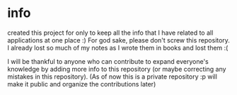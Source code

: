 # info
created this project for only to keep all the info that I have related to all applications at one place :)
For god sake, please don't screw this repository. I already lost so much of my notes as I wrote them in books and lost them :(

I will be thankful to anyone who can contribute to expand everyone's knowledge by adding more info to this repository (or maybe correcting any mistakes in this repository).
(As of now this is a private repository :p will make it public and organize the contributions later)

